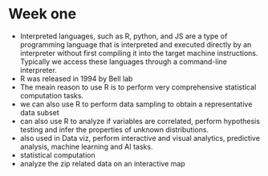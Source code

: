 # Week one
- Interpreted languages, such as R, python, and JS are a type of programming language that is interpreted and executed directly by an interpreter without first compiling it into the target machine instructions. Typically we access these languages through a command-line interpreter.
- R was released in 1994 by Bell lab
- The meain reason to use R is to perform very comprehensive statistical computation tasks. 
- we can also use R to perform data sampling to obtain a representative data subset
- can also use R to analyze if variables are correlated, perform hypothesis testing and infer the properties of unknown distributions.
- also used in Data viz, perform interactive and visual analytics, predictive analysis, machine learning and AI tasks.
- statistical computation
- analyze the zip related data on an interactive map
